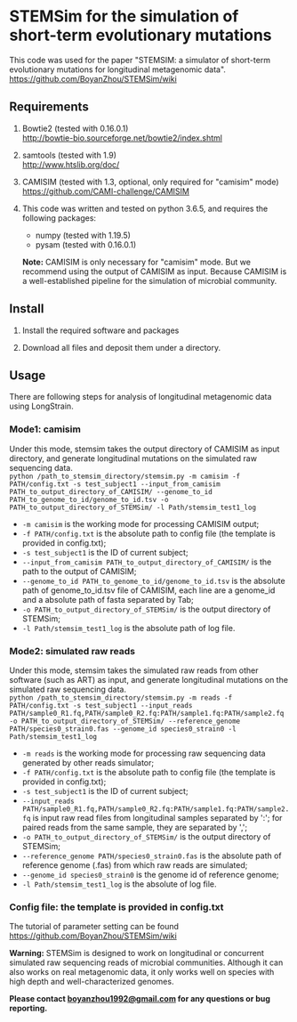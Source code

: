 **STEMSim for the simulation of short-term evolutionary mutations**
===========================================

This code was used for the paper "STEMSIM: a simulator of short-term evolutionary mutations for longitudinal metagenomic data".
https://github.com/BoyanZhou/STEMSim/wiki

## Requirements

1.  Bowtie2 (tested with 0.16.0.1)  
http://bowtie-bio.sourceforge.net/bowtie2/index.shtml
2.  samtools (tested with 1.9)  
http://www.htslib.org/doc/
3.  CAMISIM (tested with 1.3, optional, only required for "camisim" mode)  
https://github.com/CAMI-challenge/CAMISIM
4.  This code was written and tested on python 3.6.5, and requires the following packages:
    - numpy (tested with 1.19.5)
    - pysam (tested with 0.16.0.1)
    
    **Note:** CAMISIM is only necessary for "camisim" mode. But we recommend using the output of CAMISIM as input.
	      Because CAMISIM is a well-established pipeline for the simulation of microbial community.

## Install

1. Install the required software and packages

2. Download all files and deposit them under a directory.

## Usage

There are following steps for analysis of longitudinal metagenomic data using LongStrain.

### Mode1: camisim
Under this mode, stemsim takes the output directory of CAMISIM as input directory, and generate longitudinal mutations on the simulated raw sequencing data.   
```python /path_to_stemsim_directory/stemsim.py -m camisim -f PATH/config.txt -s test_subject1 --input_from_camisim PATH_to_output_directory_of_CAMISIM/ --genome_to_id PATH_to_genome_to_id/genome_to_id.tsv -o PATH_to_output_directory_of_STEMSim/ -l Path/stemsim_test1_log```

* ```-m camisim``` is the working mode for processing CAMISIM output;
* ```-f PATH/config.txt``` is the absolute path to config file (the template is provided in config.txt);
* ```-s test_subject1``` is the ID of current subject;
* ```--input_from_camisim PATH_to_output_directory_of_CAMISIM/``` is the path to the output of CAMISIM;
* ```--genome_to_id PATH_to_genome_to_id/genome_to_id.tsv``` is the absolute path of genome_to_id.tsv file of CAMISIM, each line are a genome_id and a absolute path of fasta separated by Tab;
* ```-o PATH_to_output_directory_of_STEMSim/``` is the output directory of STEMSim;
* ```-l Path/stemsim_test1_log``` is the absolute path of log file.

### Mode2: simulated raw reads
Under this mode, stemsim takes the simulated raw reads from other software (such as ART) as input, and generate longitudinal mutations on the simulated raw sequencing data.  
```python /path_to_stemsim_directory/stemsim.py -m reads -f PATH/config.txt -s test_subject1 --input_reads PATH/sample0_R1.fq,PATH/sample0_R2.fq:PATH/sample1.fq:PATH/sample2.fq -o PATH_to_output_directory_of_STEMSim/ --reference_genome PATH/species0_strain0.fas --genome_id species0_strain0 -l Path/stemsim_test1_log```

* ```-m reads``` is the working mode for processing raw sequencing data generated by other reads simulator;
* ```-f PATH/config.txt``` is the absolute path to config file (the template is provided in config.txt);
* ```-s test_subject1``` is the ID of current subject;
* ```--input_reads PATH/sample0_R1.fq,PATH/sample0_R2.fq:PATH/sample1.fq:PATH/sample2.fq``` is input raw read files from longitudinal samples separated by ':'; for paired reads from the same sample, they are separated by ',';
* ```-o PATH_to_output_directory_of_STEMSim/``` is the output directory of STEMSim;
* ```--reference_genome PATH/species0_strain0.fas``` is the absolute path of reference genome (.fas) from which raw reads are simulated;
* ```--genome_id species0_strain0``` is the genome id of reference genome;
* ```-l Path/stemsim_test1_log``` is the absolute of log file.

### Config file: the template is provided in config.txt
The tutorial of parameter setting can be found https://github.com/BoyanZhou/STEMSim/wiki

**Warning:** STEMSim is designed to work on longitudinal or concurrent simulated raw sequencing reads of microbial communities. Although it can also works on real metagenomic data, it only works well on species with high depth and well-characterized genomes.


**Please contact boyanzhou1992@gmail.com for any questions or bug reporting.**
